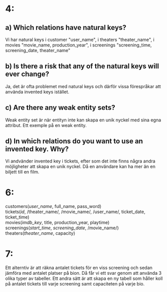 4:
==

## a) Which relations have natural keys?

Vi har natural keys i customer "user_name", i theaters "theater_name", i movies "movie_name, production_year", i screenings "screening_time, screening_date, theater_name"


## b) Is there a risk that any of the natural keys will ever change?

Ja, det är ofta problemet med natural keys och därför vissa förespråkar att använda invented keys istället.

## c) Are there any weak entity sets?

Weak entity set är när entityn inte kan skapa en unik nyckel med sina egna attribut. Ett exemple på en weak entity.

## d) In which relations do you want to use an invented key. Why?

Vi andvänder invented key i tickets, efter som det inte finns några andra möjligheter att skapa en unik nyckel. Då en användare kan ha mer än en biljett till en film.

6:
==

customers(_user_name_, full_name, pass_word)		
tickets(_id_, /theater_name/, /movie_name/, /user_name/, ticket_date, ticket_time)		
movies(_imdb_key_, title, production_year, playtime)		
screenings(_start_time_, _screening_date_, /movie_name/)
theaters(_theater_name_, capacity)		

7:
==

Ett alterntiv är att räkna antalet tickets för en viss screening och sedan jämföra med antalet platser på bion. Då får vi ett svar genom att använda 3 olika typer av tabeller. Ett andra sätt är att skapa en ny tabell som håller koll på antalet tickets till varje screening samt capaciteten på varje bio.

